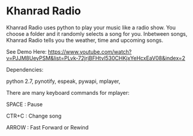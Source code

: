 # Khanrad Radio

Khanrad Radio uses python to play your music like a radio show. 
You choose a folder and it randomly selects a song for you. Inbetween songs, Khanrad Radio tells you the weather, time and upcoming songs.

See Demo Here: https://www.youtube.com/watch?v=PJJM8UeyPSM&list=PLvk-72jrjBFHtvl530CHKjxYeHcxEaV08&index=2

Dependencies:

python 2.7,
pynotify,
espeak,
pywapi,
mplayer, 

There are many keyboard commands for mplayer:

SPACE : Pause

CTR+C : Change song

ARROW : Fast Forward or Rewind
